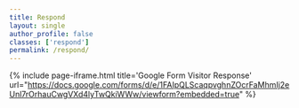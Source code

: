 ```yaml
---
title: Respond
layout: single
author_profile: false
classes: ['respond']
permalink: /respond/
---
```


{% include page-iframe.html title='Google Form Visitor Response' url="https://docs.google.com/forms/d/e/1FAIpQLScaqpvghnZOcrFaMhmIj2eUnl7rOrhauCwgVXd4lyTwQkiWWw/viewform?embedded=true" %}
